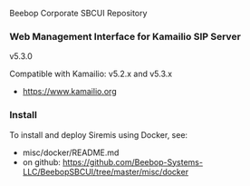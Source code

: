 Beebop Corporate SBCUI Repository

### Web Management Interface for Kamailio SIP Server

v5.3.0

Compatible with Kamailio: v5.2.x and v5.3.x

  * https://www.kamailio.org

### Install

To install and deploy Siremis using Docker, see:

  * misc/docker/README.md
  * on github: https://github.com/Beebop-Systems-LLC/BeebopSBCUI/tree/master/misc/docker
